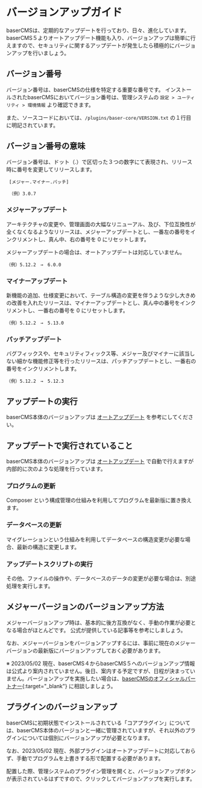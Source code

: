 # バージョンアップガイド

baserCMSは、定期的なアップデートを行っており、日々、進化しています。
baserCMS５よりオートアップデート機能も入り、バージョンアップは簡単に行えますので、セキュリティに関するアップデートが発生したら積極的にバージョンアップを行いましょう。

## バージョン番号
バージョン番号は、baserCMSの仕様を特定する重要な番号です。
インストールされたbaserCMSにおいてバージョン番号は、管理システムの `設定 > ユーティリティ > 環境情報` より確認できます。

また、ソースコードにおいては、`/plugins/baser-core/VERSION.txt` の１行目に明記されています。

## バージョン番号の意味

バージョン番号は、ドット（.）で区切った３つの数字にて表現され、リリース時に番号を変更してリリースします。

```shell
 [メジャー.マイナー.パッチ]
 
 （例）3.0.7
```

### メジャーアップデート
アーキテクチャの変更や、管理画面の大幅なリニューアル、及び、下位互換性が全くなくなるようなリリースは、メジャーアップデートとし、一番左の番号をインクリメントし、真ん中、右の番号を
0 にリセットします。

メジャーアップデートの場合は、オートアップデートは対応していません。

```shell
（例）5.12.2　→　6.0.0
```

### マイナーアップデート
新機能の追加、仕様変更において、テーブル構造の変更を伴うような少し大きめの改善を入れたリリースは、マイナーアップデートとし、真ん中の番号をインクリメントし、一番右の番号を
0 にリセットします。

```shell
（例）5.12.2　→　5.13.0
```


### パッチアップデート
バグフィックスや、セキュリティフィックス等、メジャー及びマイナーに該当しない細かな機能修正等を行ったリリースは、パッチアップデートとし、一番右の番号をインクリメントします。

```shell
（例）5.12.2　→　5.12.3
```

## アップデートの実行
baserCMS本体のバージョンアップは [オートアップデート](../ver5_tour#オートアップデート) を参考にしてください。

## アップデートで実行されていること
baserCMS本体のバージョンアップは [オートアップデート](../ver5_tour#オートアップデート) で自動で行えますが内部的に次のような処理を行っています。

### プログラムの更新
Composer という構成管理の仕組みを利用してプログラムを最新版に置き換えます。

### データベースの更新
マイグレーションという仕組みを利用してデータベースの構造変更が必要な場合、最新の構造に変更します。

### アップデートスクリプトの実行
その他、ファイルの操作や、データベースのデータの変更が必要な場合は、別途処理を実行します。


## メジャーバージョンのバージョンアップ方法
メジャーバージョンアップ時は、基本的に後方互換がなく、手動の作業が必要となる場合がほとんどです。
公式が提供している記事等を参考にしましょう。

なお、メジャーバージョンをバージョンアップするには、事前に現在のメジャーバージョンの最新版にバージョンアップしておく必要があります。

※ 2023/05/02 現在、baserCMS４からbaserCMS５へのバージョンアップ情報は公式より案内されていません。後日、案内する予定ですが、日程が決まっていません。バージョンアップを実施したい場合は、[baserCMSのオフィシャルパートナー](https://basercms.net/partners/){:target="_blank"} に相談しましょう。

## プラグインのバージョンアップ
baserCMSに初期状態でインストールされている「コアプラグイン」については、baserCMS本体のバージョンと一緒に管理されていますが、それ以外のプラグインについては個別にバージョンアップが必要となります。

なお、2023/05/02 現在、外部プラグインはオートアップデートに対応しておらず、手動でプログラムを上書きする形で配置する必要があります。

配置した際、管理システムのプラグイン管理を開くと、バージョンアップボタンが表示されているはずですので、クリックしてバージョンアップを実行します。


